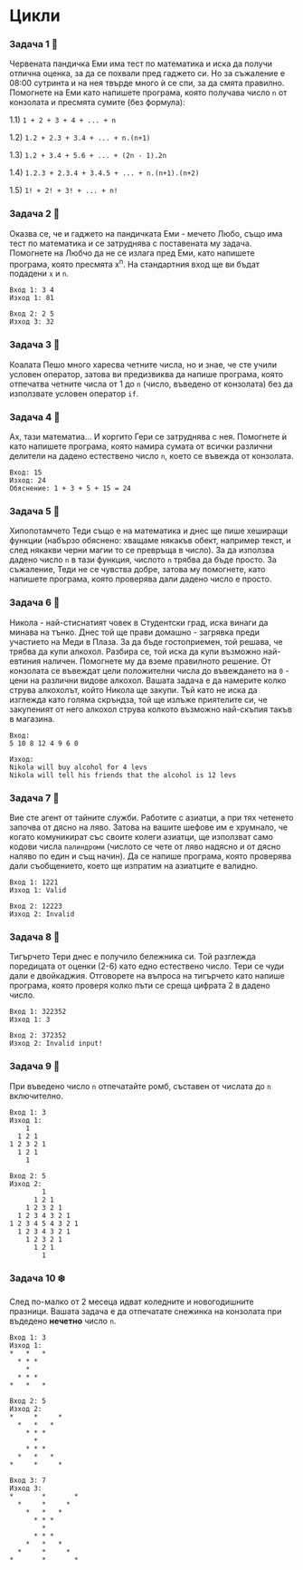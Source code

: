 # Цикли

### Задача 1 :panda_face:	
Червената пандичка Еми има тест по математика и иска да получи отлична оценка, за да се похвали пред гаджето си. Но за съжаление е 08:00 сутринта и на нея твърде много ѝ се спи, за да смята правилно. Помогнете на Еми като напишете  програма, която получава число `n` от конзолата и пресмята сумите (без формула):

1.1) `1 + 2 + 3 + 4 + ... + n`

1.2) `1.2 + 2.3 + 3.4 + ... + n.(n+1)`

1.3) `1.2 + 3.4 + 5.6 + ... + (2n - 1).2n`

1.4) `1.2.3 + 2.3.4 + 3.4.5 + ... + n.(n+1).(n+2)`

1.5) `1! + 2! + 3! + ... + n!`

### Задача 2 :bear:
Оказва се, че и гаджето на пандичката Еми -  мечето Любо, също има тест по математика и се затруднява с поставената му задача. Помогнете на Любчо да не се излага пред Еми, като напишете програма, която пресмята x<sup>n</sup>. На стандартния вход ще ви бъдат подадени `x` и `n`.
```
Вход 1: 3 4
Изход 1: 81

Вход 2: 2 5
Изход 3: 32
```

### Задача 3 :koala:
Коалата Пешо много харесва четните числа, но и знае, че сте учили условен оператор, затова ви предизвиква да напише програма, която отпечатва четните числа от 1 до `n` (число, въведено от конзолата) без да използвате условен оператор `if`.

### Задача 4 :dog:
Ах, тази математиа... И коргито Гери се затруднява с нея. Помогнете ѝ като  напишете програма, която намира сумата от всички различни делители на дадено естествено число `n`, което се въвежда от конзолата.

```
Вход: 15
Изход: 24
Обяснение: 1 + 3 + 5 + 15 = 24
```

### Задача 5 :hippopotamus:
Хипопотамчето Теди също е на математика и днес ще пише хеширащи функции (набързо обяснено: хващаме някакъв обект, например текст, и след някакви черни магии то се превръща в число). За да използва дадено число `n` в тази функция, числото `n` трябва да бъде просто. За съжаление, Теди не се чувства добре, затова му помогнете, като напишете програма, която проверява дали дадено число е просто.

### Задача 6 :tumbler_glass:	
Никола - най-стиснатият човек в Студентски град, иска винаги да минава на тънко. Днес той ще прави домашно - загрявка преди участието на Меди в Плаза. За да бъде гостоприемен, той решава, че трябва да купи алкохол. Разбира се, той иска да купи възможно най-евтиния наличен. Помогнете му да вземе правилното решение. От конзолата се въвеждат цели положителни числа до въвеждането на `0` - цени на различни видове алкохол. Вашата задача е да намерите колко струва алкохолът, който Никола ще закупи. Тъй като не иска да изглежда като голяма скръндза, той ще излъже приятелите си, че закупеният от него алкохол струва колкото възможно най-скъпия такъв в магазина.

```
Вход:
5 10 8 12 4 9 6 0

Изход:
Nikola will buy alcohol for 4 levs
Nikola will tell his friends that the alcohol is 12 levs
```

### Задача 7 :bento:	
Вие сте агент от тайните служби. Работите с азиатци, а при тях четенето започва от дясно на ляво. Затова на вашите шефове им е хрумнало, че когато комуникират със своите колеги азиатци, ще използват само кодови числа `палиндроми` (числото се чете от ляво надясно и от дясно наляво по един и същ начин). Да се напише програма, която проверява дали съобщението, което ще изпратим на азиатците е валидно. 
```
Вход 1: 1221
Изход 1: Valid

Вход 2: 12223
Изход 2: Invalid
```

### Задача 8 :tiger:	
Тигърчето Тери днес е получило бележника си. Той разглежда поредицата от оценки (2-6) като едно естествено число. Тери се чуди дали е двойкаджия.  Отговорете на въпроса на тигърчето като  напише програма, която проверя колко пъти се среща цифрата 2 в дадено число.
```
Вход 1: 322352
Изход 1: 3

Вход 2: 372352
Изход 2: Invalid input!
```

### Задача 9 :large_orange_diamond:
При въведено число `n` отпечатайте ромб, съставен от числата до `n` включително.
```
Вход 1: 3
Изход 1:
    1
  1 2 1
1 2 3 2 1
  1 2 1
    1

Вход 2: 5
Изход 2:
        1
      1 2 1
    1 2 3 2 1
  1 2 3 4 3 2 1
1 2 3 4 5 4 3 2 1
  1 2 3 4 3 2 1
    1 2 3 2 1
      1 2 1
        1
```

### Задача 10 :snowflake:
След по-малко от 2 месеца идват коледните и новогодишните празници. Вашата задача е да отпечатате снежинка на конзолата при въдедено <b>нечетно</b> число `n`.
```
Вход 1: 3
Изход 1:
*   *   *
  * * *
    *
  * * *
*   *   *

Вход 2: 5
Изход 2:
*     *     *
  *   *   *
    * * *
      *
    * * *
  *   *   *
*     *     *

Вход 3: 7
Изход 3:
*       *       *
  *     *     *
    *   *   *
      * * *
        *
      * * *
    *   *   *
  *     *     *
*       *       *
```